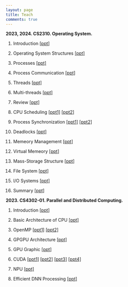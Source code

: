 ```yaml
---
layout: page
title: Teach
comments: true
---
```


**2023, 2024. CS2310. Operating System.**

1. Introduction [[ppt]](https://github.com/songzhuoran/songzhuoran.github.io/tree/master/docs/OS-ppt/L1-1.pdf)

2. Operating System Structures [[ppt]](https://github.com/songzhuoran/songzhuoran.github.io/tree/master/docs/OS-ppt/L1-2.pdf)

3. Processes [[ppt]](https://github.com/songzhuoran/songzhuoran.github.io/tree/master/docs/OS-ppt/L2-1.pdf)

4. Process Communication [[ppt]](https://github.com/songzhuoran/songzhuoran.github.io/tree/master/docs/OS-ppt/L2-2.pdf)

5. Threads [[ppt]](https://github.com/songzhuoran/songzhuoran.github.io/tree/master/docs/OS-ppt/L3-1.pdf)

6. Multi-threads [[ppt]](https://github.com/songzhuoran/songzhuoran.github.io/tree/master/docs/OS-ppt/L3-2.pdf)

7. Review [[ppt]](https://github.com/songzhuoran/songzhuoran.github.io/tree/master/docs/OS-ppt/L3-3.pdf)

8. CPU Scheduling [[ppt1]](https://github.com/songzhuoran/songzhuoran.github.io/tree/master/docs/OS-ppt/L4-1.pdf) [[ppt2]](https://github.com/songzhuoran/songzhuoran.github.io/tree/master/docs/OS-ppt/L4-2.pdf)

9. Process Synchronization [[ppt1]](https://github.com/songzhuoran/songzhuoran.github.io/tree/master/docs/OS-ppt/L5-1.pdf) [[ppt2]](https://github.com/songzhuoran/songzhuoran.github.io/tree/master/docs/OS-ppt/L5-2.pdf)

10. Deadlocks [[ppt]](https://github.com/songzhuoran/songzhuoran.github.io/tree/master/docs/OS-ppt/L6.pdf)

11. Memeory Management [[ppt]](https://github.com/songzhuoran/songzhuoran.github.io/tree/master/docs/OS-ppt/L7.pdf)

12. Virtual Memeory [[ppt]](https://github.com/songzhuoran/songzhuoran.github.io/tree/master/docs/OS-ppt/L8.pdf)

13. Mass-Storage Structure [[ppt]](https://github.com/songzhuoran/songzhuoran.github.io/tree/master/docs/OS-ppt/L9.pdf)

14. File System [[ppt]](https://github.com/songzhuoran/songzhuoran.github.io/tree/master/docs/OS-ppt/L10.pdf)

15. I/O Systems [[ppt]](https://github.com/songzhuoran/songzhuoran.github.io/tree/master/docs/OS-ppt/L11.pdf)

16. Summary [[ppt]](https://github.com/songzhuoran/songzhuoran.github.io/tree/master/docs/OS-ppt/L12.pdf)

**2023. CS4302-01. Parallel and Distributed Computing.**

1. Introduction [[ppt]](https://github.com/songzhuoran/songzhuoran.github.io/tree/master/docs/ppt-files/2-L1.pdf)

2. Basic Architecture of CPU [[ppt]](https://github.com/songzhuoran/songzhuoran.github.io/tree/master/docs/ppt-files/2-L2.pdf)

3. OpenMP [[ppt1]](https://github.com/songzhuoran/songzhuoran.github.io/tree/master/docs/ppt-files/2-L3.pdf) [[ppt2]](https://github.com/songzhuoran/songzhuoran.github.io/tree/master/docs/ppt-files/2-L4.pdf)

4. GPGPU Architecture [[ppt]](https://github.com/songzhuoran/songzhuoran.github.io/tree/master/docs/ppt-files/2-L5.pdf)

5. GPU Graphic [[ppt]](https://github.com/songzhuoran/songzhuoran.github.io/tree/master/docs/ppt-files/2-L6.pdf)

6. CUDA [[ppt1]](https://github.com/songzhuoran/songzhuoran.github.io/tree/master/docs/ppt-files/2-L7.pdf) [[ppt2]](https://github.com/songzhuoran/songzhuoran.github.io/tree/master/docs/ppt-files/2-L87.pdf) [[ppt3]](https://github.com/songzhuoran/songzhuoran.github.io/tree/master/docs/ppt-files/2-L97.pdf) [[ppt4]](https://github.com/songzhuoran/songzhuoran.github.io/tree/master/docs/ppt-files/2-L107.pdf)

7. NPU [[ppt]](https://github.com/songzhuoran/songzhuoran.github.io/tree/master/docs/ppt-files/2-L11.pdf)

8. Efficient DNN Processing [[ppt]](https://github.com/songzhuoran/songzhuoran.github.io/tree/master/docs/ppt-files/2-L12.pdf)


